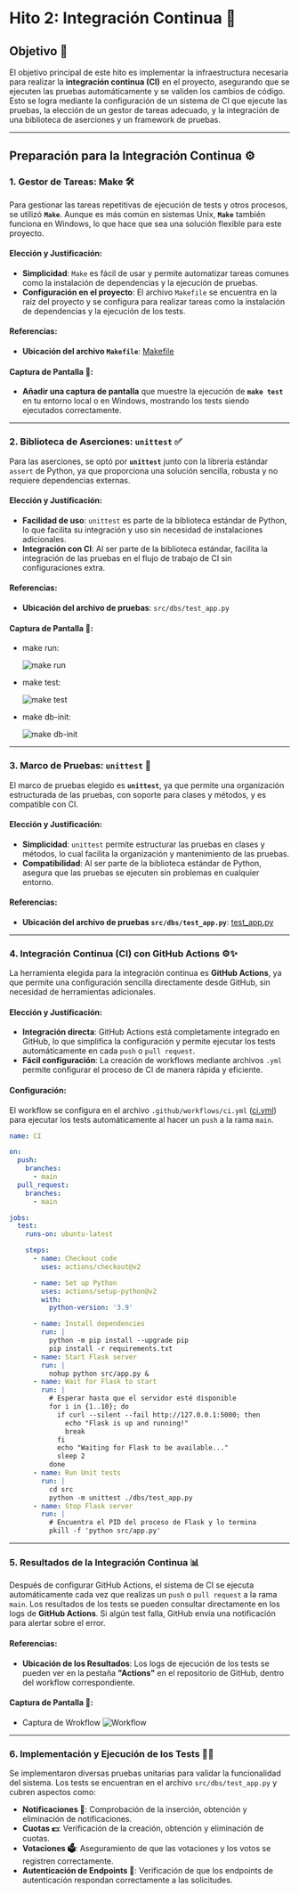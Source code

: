 # Hito 2: Integración Continua 🚀

## Objetivo 🎯

El objetivo principal de este hito es implementar la infraestructura necesaria para realizar la **integración continua (CI)** en el proyecto, asegurando que se ejecuten las pruebas automáticamente y se validen los cambios de código. Esto se logra mediante la configuración de un sistema de CI que ejecute las pruebas, la elección de un gestor de tareas adecuado, y la integración de una biblioteca de aserciones y un framework de pruebas.

---

## Preparación para la Integración Continua ⚙️

### 1. **Gestor de Tareas: Make 🛠️**

Para gestionar las tareas repetitivas de ejecución de tests y otros procesos, se utilizó **`Make`**. Aunque es más común en sistemas Unix, **`Make`** también funciona en Windows, lo que hace que sea una solución flexible para este proyecto.

#### **Elección y Justificación:**
- **Simplicidad**: `Make` es fácil de usar y permite automatizar tareas comunes como la instalación de dependencias y la ejecución de pruebas.
- **Configuración en el proyecto**: El archivo `Makefile` se encuentra en la raíz del proyecto y se configura para realizar tareas como la instalación de dependencias y la ejecución de los tests.

#### **Referencias:**
- **Ubicación del archivo `Makefile`**: [Makefile](https://github.com/tosito1/Cloud-Computing/blob/main/Makefile)

#### **Captura de Pantalla 📸**:
- **Añadir una captura de pantalla** que muestre la ejecución de **`make test`** en tu entorno local o en Windows, mostrando los tests siendo ejecutados correctamente.

---

### 2. **Biblioteca de Aserciones: `unittest` ✅**

Para las aserciones, se optó por **`unittest`** junto con la librería estándar `assert` de Python, ya que proporciona una solución sencilla, robusta y no requiere dependencias externas.

#### **Elección y Justificación:**
- **Facilidad de uso**: `unittest` es parte de la biblioteca estándar de Python, lo que facilita su integración y uso sin necesidad de instalaciones adicionales.
- **Integración con CI**: Al ser parte de la biblioteca estándar, facilita la integración de las pruebas en el flujo de trabajo de CI sin configuraciones extra.

#### **Referencias:**
- **Ubicación del archivo de pruebas**: `src/dbs/test_app.py`

#### **Captura de Pantalla 📸**:
- make run:

  ![make run](https://github.com/tosito1/Cloud-Computing/blob/main/docs/img/Makefile%20Run.png)

- make test:

  ![make test](https://github.com/tosito1/Cloud-Computing/blob/main/docs/img/Makefile%20Test.png)

- make db-init:

  ![make db-init](https://github.com/tosito1/Cloud-Computing/blob/main/docs/img/Makefile%20db-init.png)

---

### 3. **Marco de Pruebas: `unittest` 🧪**

El marco de pruebas elegido es **`unittest`**, ya que permite una organización estructurada de las pruebas, con soporte para clases y métodos, y es compatible con CI.

#### **Elección y Justificación:**
- **Simplicidad**: `unittest` permite estructurar las pruebas en clases y métodos, lo cual facilita la organización y mantenimiento de las pruebas.
- **Compatibilidad**: Al ser parte de la biblioteca estándar de Python, asegura que las pruebas se ejecuten sin problemas en cualquier entorno.

#### **Referencias:**
- **Ubicación del archivo de pruebas `src/dbs/test_app.py`**: [test_app.py](https://github.com/tosito1/Cloud-Computing/tree/main/src/dbs)
---

### 4. **Integración Continua (CI) con GitHub Actions ⚙️✨**

La herramienta elegida para la integración continua es **GitHub Actions**, ya que permite una configuración sencilla directamente desde GitHub, sin necesidad de herramientas adicionales.

#### **Elección y Justificación:**
- **Integración directa**: GitHub Actions está completamente integrado en GitHub, lo que simplifica la configuración y permite ejecutar los tests automáticamente en cada `push` o `pull request`.
- **Fácil configuración**: La creación de workflows mediante archivos `.yml` permite configurar el proceso de CI de manera rápida y eficiente.

#### **Configuración**:
El workflow se configura en el archivo `.github/workflows/ci.yml` ([ci.yml](https://github.com/tosito1/Cloud-Computing/blob/main/.github/workflows/python-app.yml)) para ejecutar los tests automáticamente al hacer un `push` a la rama `main`.

```yaml
name: CI

on:
  push:
    branches:
      - main 
  pull_request:
    branches:
      - main 

jobs:
  test:
    runs-on: ubuntu-latest

    steps:
      - name: Checkout code
        uses: actions/checkout@v2

      - name: Set up Python
        uses: actions/setup-python@v2
        with:
          python-version: '3.9'  

      - name: Install dependencies
        run: |
          python -m pip install --upgrade pip
          pip install -r requirements.txt
      - name: Start Flask server
        run: |
          nohup python src/app.py & 
      - name: Wait for Flask to start
        run: |
          # Esperar hasta que el servidor esté disponible
          for i in {1..10}; do
            if curl --silent --fail http://127.0.0.1:5000; then
              echo "Flask is up and running!"
              break
            fi
            echo "Waiting for Flask to be available..."
            sleep 2
          done
      - name: Run Unit tests
        run: |
          cd src
          python -m unittest ./dbs/test_app.py
      - name: Stop Flask server
        run: |
          # Encuentra el PID del proceso de Flask y lo termina
          pkill -f 'python src/app.py'
```
---

### 5. **Resultados de la Integración Continua 📊**

Después de configurar GitHub Actions, el sistema de CI se ejecuta automáticamente cada vez que realizas un `push` o `pull request` a la rama `main`. Los resultados de los tests se pueden consultar directamente en los logs de **GitHub Actions**. Si algún test falla, GitHub envía una notificación para alertar sobre el error.

#### **Referencias:**
- **Ubicación de los Resultados**: Los logs de ejecución de los tests se pueden ver en la pestaña **"Actions"** en el repositorio de GitHub, dentro del workflow correspondiente.

#### **Captura de Pantalla 📸**:
- Captura de Wrokflow
  ![Workflow]([https://github.com/tosito1/Cloud-Computing/blob/main/docs/img/Makefile%20db-init.png](https://github.com/tosito1/Cloud-Computing/blob/main/docs/img/Workflow.PNG))

---

### 6. **Implementación y Ejecución de los Tests 🧑‍💻**

Se implementaron diversas pruebas unitarias para validar la funcionalidad del sistema. Los tests se encuentran en el archivo `src/dbs/test_app.py` y cubren aspectos como:

- **Notificaciones 📨**: Comprobación de la inserción, obtención y eliminación de notificaciones.
- **Cuotas 💵**: Verificación de la creación, obtención y eliminación de cuotas.
- **Votaciones 🗳️**: Aseguramiento de que las votaciones y los votos se registren correctamente.
- **Autenticación de Endpoints 🔐**: Verificación de que los endpoints de autenticación respondan correctamente a las solicitudes.
